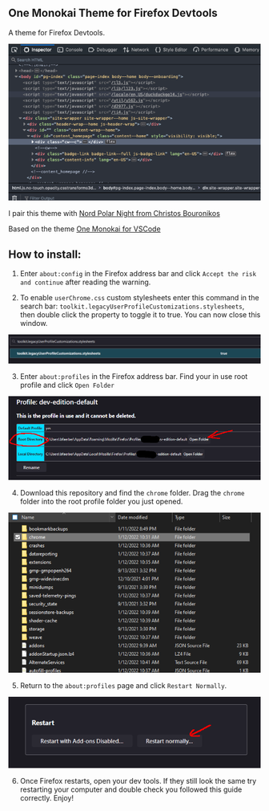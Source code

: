## One Monokai Theme for Firefox Devtools
A theme for Firefox Devtools.

![One Monokai Firefox Devtools](images/theme.png)

I pair this theme with [Nord Polar Night from Christos Bouronikos](https://github.com/ChristosBouronikos/Nord-Polar-Night-Theme)

Based on the theme [One Monokai for VSCode](https://marketplace.visualstudio.com/items?itemName=azemoh.one-monokai)

## How to install:

1. Enter `about:config` in the Firefox address bar and click `Accept the risk and continue` after reading the warning.

2. To enable `userChrome.css` custom stylesheets enter this command in the search bar:
`toolkit.legacyUserProfileCustomizations.stylesheets`, then double click the property to toggle it to true. You can now close this window.

![Toggle the legacyUserProfileCustomizations property](images/about-config.png)

3. Enter `about:profiles` in the Firefox address bar. Find your in use root profile and click `Open Folder`
   
![Open your root profile folder](images/about-profiles.png)

4. Download this repository and find the `chrome` folder. Drag the `chrome` folder into the root profile folder you just opened.
   
![Copy the chrome folder into your root profile](images/chrome-folder.png)

5. Return to the `about:profiles` page and click `Restart Normally`.
   
![Restart Firefox Normally](images/restart-firefox.png)

6. Once Firefox restarts, open your dev tools. If they still look the same try restarting your computer and double check you followed this guide correctly. Enjoy!
